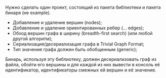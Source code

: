 Нужно сделать один проект, состоящий из пакета библиотеки и пакета бинаря (не example).

- Добавление и удаление вершин (nodes);
- Добавление и удаление ориентированных ребер (... edges);
- Обход вершин графа в ширину (breadth-first search) (или любой другой алгоритм);
- Сериализация/десериализация графа в Trivial Graph Format;
- Тип значения графа должен быть обобщенным (generic);

Бинарь, используя эту библиотеку, должен десериализовать граф из файла, обойти
его вершины и для каждой из них вывести в консоль её идентификатор,
идентификаторы смежных ей вершин и её значение.
